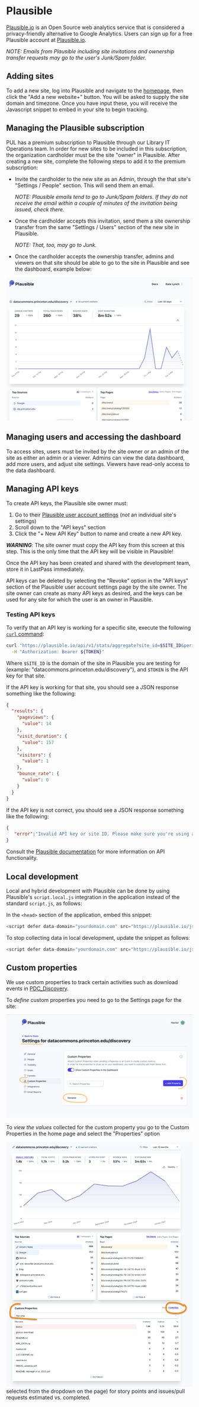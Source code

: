 # Plausible

[Plausible.io](https://plausible.io/) is an Open Source web analytics service that is considered a privacy-friendly alternative to Google Analytics.  Users can sign up for a free Plausible account at [Plausible.io](https://plausible.io/). 

_NOTE: Emails from Plausible including site invitations and ownership transfer requests may go to the user's Junk/Spam folder._

## Adding sites

To add a new site, log into Plausible and navigate to the [homepage](https://plausible.io/), then click the "Add a new website+" button. You will be asked to supply the site domain and timezone. Once you have input these, you will receive the Javascript snippet to embed in your site to begin tracking.

## Managing the Plausible subscription

PUL has a premium subscription to Plausible through our Library IT Operations team. In order for new sites to be included in this subscription, the organization cardholder must be the site "owner" in Plausible. After creating a new site, complete the following steps to add it to the premium subscription:

- Invite the cardholder to the new site as an Admin, through the that site's "Settings / People" section. This will send them an email.

  _NOTE: Plausible emails tend to go to Junk/Spam folders. If they do not receive the email within a couple of minutes of the invitation being issued, check there._

- Once the cardholder accepts this invitation, send them a site ownership transfer from the same "Settings / Users" section of the new site in Plausible.

  _NOTE: That, too, may go to Junk._

- Once the cardholder accepts the ownership transfer, admins and viewers on that site should be able to go to the site in Plausible and see the dashboard, example below:

![](images/plausible_dashboard.png)

## Managing users and accessing the dashboard

To access sites, users must be invited by the site owner or an admin of the site as either an admin or a viewer. Admins can view the data dashboard, add more users, and adjust site settings. Viewers have read-only access to the data dashboard.

## Managing API keys

To create API keys, the Plausible site owner must:

1) Go to their [Plausible user account settings](https://plausible.io/settings) (_not_ an individual site's settings)
2) Scroll down to the "API keys" section
3) Click the "+ New API Key" button to name and create a new API key.

**_WARNING_**: The site owner must copy the API key from this screen at this step. This is the only time that the API key will be visible in Plausible!

Once the API key has been created and shared with the development team, store it in LastPass immediately.

API keys can be deleted by selecting the "Revoke" option in the "API keys" section of the Plausible user account settings page by the site owner. The site owner can create as many API keys as desired, and the keys can be used for any site for which the user is an owner in Plausible.

### Testing API keys

To verify that an API key is working for a specific site, execute the following [`curl` command](https://curl.se/docs/tutorial.html):

```bash
curl "https://plausible.io/api/v1/stats/aggregate?site_id=$SITE_ID&period=6mo&metrics=visitors,pageviews,bounce_rate,visit_duration" \
  -H "Authorization: Bearer ${TOKEN}"
```

Where `$SITE_ID` is the domain of the site in Plausible you are testing for (example: "datacommons.princeton.edu/discovery"), and `$TOKEN` is the API key for that site.

If the API key is working for that site, you should see a JSON response something like the following:

```json
{
  "results": {
    "pageviews": {
      "value": 14
    },
    "visit_duration": {
      "value": 157
    },
    "visitors": {
      "value": 1
    },
    "bounce_rate": {
      "value": 0
    }
  }
}
```

If the API key is not correct, you should see a JSON response something like the following:

```json 
{
   "error":"Invalid API key or site ID. Please make sure you're using a valid API key with access to the site you've requested."
}
```

Consult the [Plausible documentation](https://plausible.io/docs) for more information on API functionality.

## Local development

Local and hybrid development with Plausible can be done by using Plausible's `script.local.js` integration in the application instead of the standard `script.js`, as follows:

In the `<head>` section of the application, embed this snippet:

```javascript
<script defer data-domain="yourdomain.com" src="https://plausible.io/js/script.local.js"></script>
```

To stop collecting data in local development, update the snippet as follows:

```javascript
<script defer data-domain="yourdomain.com" src="https://plausible.io/js/script.js"></script>
```

## Custom properties
We use custom properties to track certain activities such as download events in [PDC_Discovery](https://github.com/pulibrary/pdc_discovery).

To *define* custom properties you need to go to the Settings page for the site:

![](images/plausible_custom_properties_define.png)

To *view the values* collected for the custom property you go to the Custom Properties in the home page and select the "Properties" option

![](images/plausible_custom_properties_view.png)
 selected from the dropdown on the page) for story points and issues/pull requests estimated vs. completed.